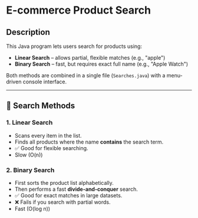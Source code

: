 # E-commerce Product Search 

## Description

This Java program lets users search for products using:
- **Linear Search** – allows partial, flexible matches (e.g., "apple")
- **Binary Search** – fast, but requires exact full name (e.g., "Apple Watch")

Both methods are combined in a single file (`Searches.java`) with a menu-driven console interface.

---

## 🧠 Search Methods

### 1. Linear Search
- Scans every item in the list.
- Finds all products where the name **contains** the search term.
- ✅ Good for flexible searching.
- Slow (O(n))

### 2. Binary Search
- First sorts the product list alphabetically.
- Then performs a fast **divide-and-conquer** search.
- ✅ Good for exact matches in large datasets.
- ❌ Fails if you search with partial words.
- Fast (O(log n))
